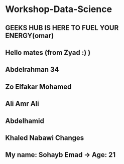 # Workshop-Data-Science


## GEEKS HUB IS HERE TO FUEL YOUR ENERGY(omar)
## Hello mates (from Zyad :) )
## Abdelrahman 34
## Zo Elfakar Mohamed
## Ali Amr Ali
## Abdelhamid
## Khaled Nabawi Changes
## My name: Sohayb Emad -> Age: 21
